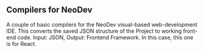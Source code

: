 ## Compilers for NeoDev

A couple of basic compilers for the NeoDev visual-based web-development IDE. This converts the saved JSON structure of the Project to working front-end code. Input: JSON, Output: Frontend Framework. In this case, this one is for React. 
